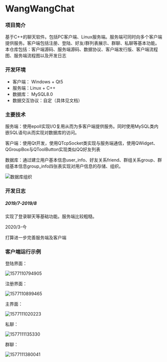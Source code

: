 # WangWangChat
### 项目简介

基于C++的聊天软件。包括PC客户端、Linux服务端。服务端可同时向多个客户端提供服务。客户端包括注册、登陆、好友/群列表展示、群聊、私聊等基本功能。本仓库包括：客户端源码、服务端源码、数据协议、客户端发行版、客户端流程图、服务端流程图以及开发日志

### 开发环境

- 客户端： Windows + Qt5
- 服务端：Linux + C++
- 数据库： MySQL8.0
- 数据交互协议：自定（具体见文档）

### 主要技术

服务端：使用epoll实现I/O复用从而为多客户端提供服务。同时使用MySQL类内嵌SQL语句从而实现对数据库的访问。

客户端：使用Qt开发，使用QTcpSocket类实现与服务端通信，使用QWidget、QGroupBox与QToolButton实现类似QQ好友列表

数据库：通过建立用户基本信息user_info、好友关系friend、群组关系group、群组基本信息group_info四张表实现对用户信息的存储、组织。

![数据库组织](http://47.99.95.58/file/githubWangWangChat/数据库组织.jpg)

### 开发日志

##### 2019/7-2019/8

实现了登录聊天等基础功能。服务端比较粗糙。

2020/3-今

打算进一步完善服务端及客户端

### 客户端运行示例

登陆界面：

![1577110794905](http://47.99.95.58/file/githubWangWangChat/1577110794905.png)

注册界面：

![1577110899465](http://47.99.95.58/file/githubWangWangChat/1577110899465.png)

主界面：

![1577111020223](http://47.99.95.58/file/githubWangWangChat/1577111020223.png)

私聊：

![1577111135330](http://47.99.95.58/file/githubWangWangChat/1577111135330.png)

群聊：

![1577111380041](http://47.99.95.58/file/githubWangWangChat/1577111380041.png)

